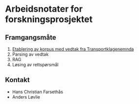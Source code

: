 # Arbeidsnotater for forskningsprosjektet

## Framgangsmåte

1. [Etablering av korpus med vedtak fra Transportklagenemnda](https://github.com/hans-chr-f/Transportklagenmenda/blob/main/Etablering_av_vedtakskorpus.ipynb)
2. Parsing av vedtak
3. RAG
4. Løsing av rettspørsmål


## Kontakt

- Hans Christian Farsethås
- Anders Løvlie